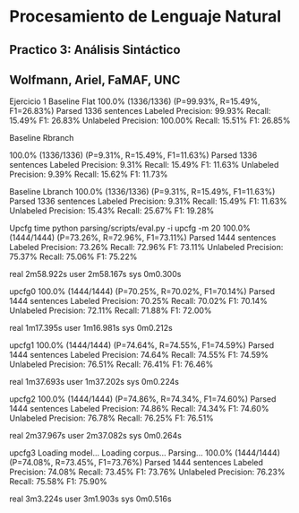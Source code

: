 # Procesamiento de Lenguaje Natural #

## Practico 3: Análisis Sintáctico  ##
## Wolfmann, Ariel, FaMAF, UNC  ##

Ejercicio 1
Baseline Flat
100.0% (1336/1336) (P=99.93%, R=15.49%, F1=26.83%)
Parsed 1336 sentences
Labeled
  Precision: 99.93% 
  Recall: 15.49% 
  F1: 26.83% 
Unlabeled
  Precision: 100.00% 
  Recall: 15.51% 
  F1: 26.85%

Baseline Rbranch

100.0% (1336/1336) (P=9.31%, R=15.49%, F1=11.63%)
Parsed 1336 sentences
Labeled
  Precision: 9.31% 
  Recall: 15.49% 
  F1: 11.63% 
Unlabeled
  Precision: 9.39% 
  Recall: 15.62% 
  F1: 11.73% 

Baseline Lbranch
100.0% (1336/1336) (P=9.31%, R=15.49%, F1=11.63%)
Parsed 1336 sentences
Labeled
  Precision: 9.31% 
  Recall: 15.49% 
  F1: 11.63% 
Unlabeled
  Precision: 15.43% 
  Recall: 25.67% 
  F1: 19.28% 

Upcfg
time python parsing/scripts/eval.py -i upcfg -m 20
100.0% (1444/1444) (P=73.26%, R=72.96%, F1=73.11%)
Parsed 1444 sentences
Labeled
  Precision: 73.26% 
  Recall: 72.96% 
  F1: 73.11% 
Unlabeled
  Precision: 75.37% 
  Recall: 75.06% 
  F1: 75.22% 

real  2m58.922s
user  2m58.167s
sys 0m0.300s

upcfg0
100.0% (1444/1444) (P=70.25%, R=70.02%, F1=70.14%)
Parsed 1444 sentences
Labeled
  Precision: 70.25% 
  Recall: 70.02% 
  F1: 70.14% 
Unlabeled
  Precision: 72.11% 
  Recall: 71.88% 
  F1: 72.00% 

real  1m17.395s
user  1m16.981s
sys 0m0.212s


upcfg1
100.0% (1444/1444) (P=74.64%, R=74.55%, F1=74.59%)
Parsed 1444 sentences
Labeled
  Precision: 74.64% 
  Recall: 74.55% 
  F1: 74.59% 
Unlabeled
  Precision: 76.51% 
  Recall: 76.41% 
  F1: 76.46% 

real  1m37.693s
user  1m37.202s
sys 0m0.224s


upcfg2
100.0% (1444/1444) (P=74.86%, R=74.34%, F1=74.60%)
Parsed 1444 sentences
Labeled
  Precision: 74.86% 
  Recall: 74.34% 
  F1: 74.60% 
Unlabeled
  Precision: 76.78% 
  Recall: 76.25% 
  F1: 76.51% 

real  2m37.967s
user  2m37.082s
sys 0m0.264s


upcfg3
Loading model...
Loading corpus...
Parsing...
100.0% (1444/1444) (P=74.08%, R=73.45%, F1=73.76%)
Parsed 1444 sentences
Labeled
  Precision: 74.08% 
  Recall: 73.45% 
  F1: 73.76% 
Unlabeled
  Precision: 76.23% 
  Recall: 75.58% 
  F1: 75.90% 

real  3m3.224s
user  3m1.903s
sys 0m0.516s
